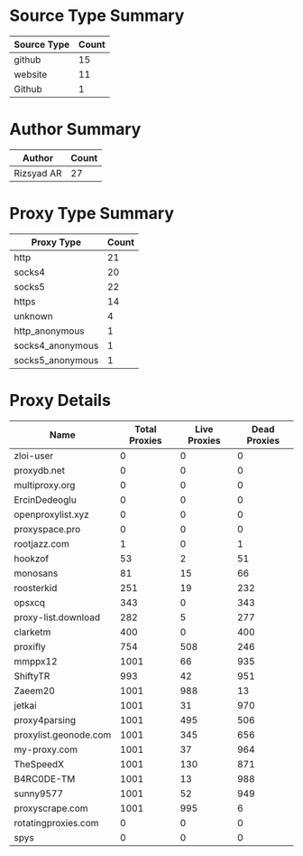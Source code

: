 # Source Type Summary

| Source Type | Count |
|-------------|-------|
| github | 15 |
| website | 11 |
| Github | 1 |


# Author Summary

| Author | Count |
|--------|-------|
| Rizsyad AR | 27 |


# Proxy Type Summary

| Proxy Type | Count |
|------------|-------|
| http | 21 |
| socks4 | 20 |
| socks5 | 22 |
| https | 14 |
| unknown | 4 |
| http_anonymous | 1 |
| socks4_anonymous | 1 |
| socks5_anonymous | 1 |


# Proxy Details

| Name | Total Proxies | Live Proxies | Dead Proxies |
|------|---------------|--------------|---------------|
| zloi-user | 0 | 0 | 0 |
| proxydb.net | 0 | 0 | 0 |
| multiproxy.org | 0 | 0 | 0 |
| ErcinDedeoglu | 0 | 0 | 0 |
| openproxylist.xyz | 0 | 0 | 0 |
| proxyspace.pro | 0 | 0 | 0 |
| rootjazz.com | 1 | 0 | 1 |
| hookzof | 53 | 2 | 51 |
| monosans | 81 | 15 | 66 |
| roosterkid | 251 | 19 | 232 |
| opsxcq | 343 | 0 | 343 |
| proxy-list.download | 282 | 5 | 277 |
| clarketm | 400 | 0 | 400 |
| proxifly | 754 | 508 | 246 |
| mmppx12 | 1001 | 66 | 935 |
| ShiftyTR | 993 | 42 | 951 |
| Zaeem20 | 1001 | 988 | 13 |
| jetkai | 1001 | 31 | 970 |
| proxy4parsing | 1001 | 495 | 506 |
| proxylist.geonode.com | 1001 | 345 | 656 |
| my-proxy.com | 1001 | 37 | 964 |
| TheSpeedX | 1001 | 130 | 871 |
| B4RC0DE-TM | 1001 | 13 | 988 |
| sunny9577 | 1001 | 52 | 949 |
| proxyscrape.com | 1001 | 995 | 6 |
| rotatingproxies.com | 0 | 0 | 0 |
| spys | 0 | 0 | 0 |
